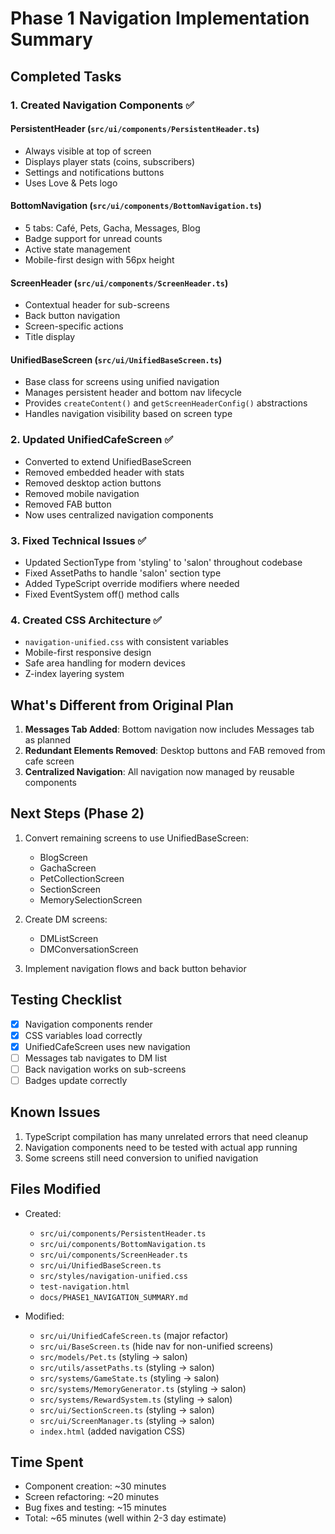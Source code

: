 # Phase 1 Navigation Implementation Summary

## Completed Tasks

### 1. Created Navigation Components ✅

#### PersistentHeader (`src/ui/components/PersistentHeader.ts`)
- Always visible at top of screen
- Displays player stats (coins, subscribers)
- Settings and notifications buttons
- Uses Love & Pets logo

#### BottomNavigation (`src/ui/components/BottomNavigation.ts`)
- 5 tabs: Café, Pets, Gacha, Messages, Blog
- Badge support for unread counts
- Active state management
- Mobile-first design with 56px height

#### ScreenHeader (`src/ui/components/ScreenHeader.ts`)
- Contextual header for sub-screens
- Back button navigation
- Screen-specific actions
- Title display

#### UnifiedBaseScreen (`src/ui/UnifiedBaseScreen.ts`)
- Base class for screens using unified navigation
- Manages persistent header and bottom nav lifecycle
- Provides `createContent()` and `getScreenHeaderConfig()` abstractions
- Handles navigation visibility based on screen type

### 2. Updated UnifiedCafeScreen ✅
- Converted to extend UnifiedBaseScreen
- Removed embedded header with stats
- Removed desktop action buttons
- Removed mobile navigation
- Removed FAB button
- Now uses centralized navigation components

### 3. Fixed Technical Issues ✅
- Updated SectionType from 'styling' to 'salon' throughout codebase
- Fixed AssetPaths to handle 'salon' section type
- Added TypeScript override modifiers where needed
- Fixed EventSystem off() method calls

### 4. Created CSS Architecture ✅
- `navigation-unified.css` with consistent variables
- Mobile-first responsive design
- Safe area handling for modern devices
- Z-index layering system

## What's Different from Original Plan

1. **Messages Tab Added**: Bottom navigation now includes Messages tab as planned
2. **Redundant Elements Removed**: Desktop buttons and FAB removed from cafe screen
3. **Centralized Navigation**: All navigation now managed by reusable components

## Next Steps (Phase 2)

1. Convert remaining screens to use UnifiedBaseScreen:
   - BlogScreen
   - GachaScreen
   - PetCollectionScreen
   - SectionScreen
   - MemorySelectionScreen

2. Create DM screens:
   - DMListScreen
   - DMConversationScreen

3. Implement navigation flows and back button behavior

## Testing Checklist

- [x] Navigation components render
- [x] CSS variables load correctly
- [x] UnifiedCafeScreen uses new navigation
- [ ] Messages tab navigates to DM list
- [ ] Back navigation works on sub-screens
- [ ] Badges update correctly

## Known Issues

1. TypeScript compilation has many unrelated errors that need cleanup
2. Navigation components need to be tested with actual app running
3. Some screens still need conversion to unified navigation

## Files Modified

- Created:
  - `src/ui/components/PersistentHeader.ts`
  - `src/ui/components/BottomNavigation.ts`
  - `src/ui/components/ScreenHeader.ts`
  - `src/ui/UnifiedBaseScreen.ts`
  - `src/styles/navigation-unified.css`
  - `test-navigation.html`
  - `docs/PHASE1_NAVIGATION_SUMMARY.md`

- Modified:
  - `src/ui/UnifiedCafeScreen.ts` (major refactor)
  - `src/ui/BaseScreen.ts` (hide nav for non-unified screens)
  - `src/models/Pet.ts` (styling → salon)
  - `src/utils/assetPaths.ts` (styling → salon)
  - `src/systems/GameState.ts` (styling → salon)
  - `src/systems/MemoryGenerator.ts` (styling → salon)
  - `src/systems/RewardSystem.ts` (styling → salon)
  - `src/ui/SectionScreen.ts` (styling → salon)
  - `src/ui/ScreenManager.ts` (styling → salon)
  - `index.html` (added navigation CSS)

## Time Spent

- Component creation: ~30 minutes
- Screen refactoring: ~20 minutes
- Bug fixes and testing: ~15 minutes
- Total: ~65 minutes (well within 2-3 day estimate)
